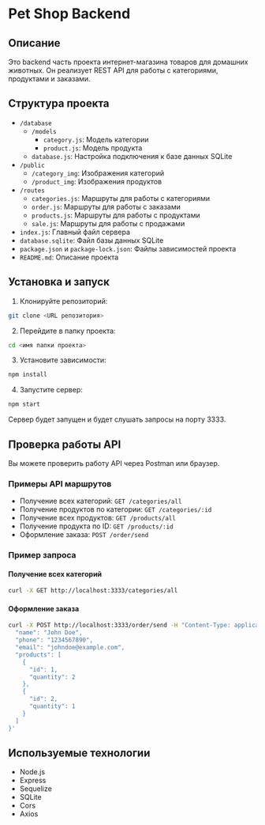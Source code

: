 # Pet Shop Backend

## Описание

Это backend часть проекта интернет-магазина товаров для домашних животных. Он реализует REST API для работы с категориями, продуктами и заказами.

## Структура проекта

- `/database`
  - `/models`
    - `category.js`: Модель категории
    - `product.js`: Модель продукта
  - `database.js`: Настройка подключения к базе данных SQLite
- `/public`
  - `/category_img`: Изображения категорий
  - `/product_img`: Изображения продуктов
- `/routes`
  - `categories.js`: Маршруты для работы с категориями
  - `order.js`: Маршруты для работы с заказами
  - `products.js`: Маршруты для работы с продуктами
  - `sale.js`: Маршруты для работы с продажами
- `index.js`: Главный файл сервера
- `database.sqlite`: Файл базы данных SQLite
- `package.json` и `package-lock.json`: Файлы зависимостей проекта
- `README.md`: Описание проекта

## Установка и запуск

1. Клонируйте репозиторий:

```bash
git clone <URL репозитория>
```

2. Перейдите в папку проекта:

```bash
cd <имя папки проекта>
```

3. Установите зависимости:

```bash
npm install
```

4. Запустите сервер:

```bash
npm start
```

Сервер будет запущен и будет слушать запросы на порту 3333.

## Проверка работы API

Вы можете проверить работу API через Postman или браузер.

### Примеры API маршрутов

- Получение всех категорий: `GET /categories/all`
- Получение продуктов по категории: `GET /categories/:id`
- Получение всех продуктов: `GET /products/all`
- Получение продукта по ID: `GET /products/:id`
- Оформление заказа: `POST /order/send`

### Пример запроса

#### Получение всех категорий

```bash
curl -X GET http://localhost:3333/categories/all
```

#### Оформление заказа

```bash
curl -X POST http://localhost:3333/order/send -H "Content-Type: application/json" -d '{
  "name": "John Doe",
  "phone": "1234567890",
  "email": "johndoe@example.com",
  "products": [
    {
      "id": 1,
      "quantity": 2
    },
    {
      "id": 2,
      "quantity": 1
    }
  ]
}'
```

## Используемые технологии

- Node.js
- Express
- Sequelize
- SQLite
- Cors
- Axios